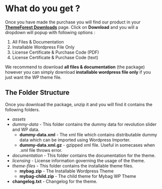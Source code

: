 # What do you get ?

Once you have made the purchase you will find our product in your **[ThemeForest Downloads](http://themeforest.net/downloads/)** page. Click on **Download** and you will a dropdown will popup with following options :

1. All Files & Documentation
2. Installable Wordpress File Only
3. License Certificate & Purchase Code (PDF)
4. License Certificate & Purchase Code (text)

We recommend to download **all files & documentation** (the package) however you can simply download **installable wordpress file only** if you just want the WP theme file.

## The Folder Structure

Once you download the package, unzip it and you will find it contains the following folders.

* *assets*
 * *dummy-data* - This folder contains the dummy data for revolution slider and WP data.
   * **dummy-data.xml** - The xml file which contains distributable dummy data which can be imported using Wordpress Importer.
   * **dummy-data.xml.gz** - gzipped xml file. Useful in somecases when .xml file throws error.
* *documentation* - This folder contains the documentation for the theme.
* *licensing* - License information governing the usage of the theme.
* *theme-files* - This folder contains the installable theme files.
   * **mybag.zip** - The Installable Wordpress Theme
   * **mybag-child.zip** - The child theme for Mybag WP Theme
* **changelog.txt** - Changelog for the theme.

